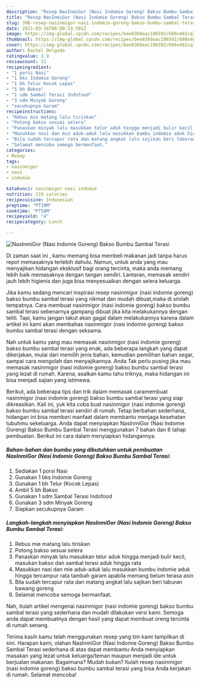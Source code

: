 ```yaml
---
description: "Resep NasInmiGor (Nasi Indomie Goreng) Bakso Bumbu Sambal Terasi Sederhana Untuk Jualan"
title: "Resep NasInmiGor (Nasi Indomie Goreng) Bakso Bumbu Sambal Terasi Sederhana Untuk Jualan"
slug: 390-resep-nasinmigor-nasi-indomie-goreng-bakso-bumbu-sambal-terasi-sederhana-untuk-jualan
date: 2021-03-16T06:00:13.501Z
image: https://img-global.cpcdn.com/recipes/bee8369aac106592/680x482cq70/nasinmigor-nasi-indomie-goreng-bakso-bumbu-sambal-terasi-foto-resep-utama.jpg
thumbnail: https://img-global.cpcdn.com/recipes/bee8369aac106592/680x482cq70/nasinmigor-nasi-indomie-goreng-bakso-bumbu-sambal-terasi-foto-resep-utama.jpg
cover: https://img-global.cpcdn.com/recipes/bee8369aac106592/680x482cq70/nasinmigor-nasi-indomie-goreng-bakso-bumbu-sambal-terasi-foto-resep-utama.jpg
author: Rachel Delgado
ratingvalue: 3.9
reviewcount: 12
recipeingredient:
- "1 porsi Nasi"
- "1 bks Indomie Goreng"
- "1 bh Telur Kocok Lepas"
- "5 bh Bakso"
- "1 sdm Sambal Terasi Indofood"
- "3 sdm Minyak Goreng"
- "secukupnya Garam"
recipeinstructions:
- "Rebus mie matang lalu tiriskan"
- "Potong bakso sesuai selera"
- "Panaskan minyak lalu masukkan telur aduk hingga menjadi bulir kecil, masukan bakso dan sambal terasi aduk hingga rata"
- "Masukkan nasi dan mie aduk-aduk lalu masukkan bumbu indomie aduk hingga tercampur rata tambah garam apabila memang belum terasa asin"
- "Bila sudah tercapur rata dan matang angkat lalu sajikan beri taburan bawang goreng"
- "Selamat mencoba semoga bermanfaat."
categories:
- Resep
tags:
- nasinmigor
- nasi
- indomie

katakunci: nasinmigor nasi indomie 
nutrition: 219 calories
recipecuisine: Indonesian
preptime: "PT19M"
cooktime: "PT58M"
recipeyield: "4"
recipecategory: Lunch

---
```



![NasInmiGor (Nasi Indomie Goreng) Bakso Bumbu Sambal Terasi](https://img-global.cpcdn.com/recipes/bee8369aac106592/680x482cq70/nasinmigor-nasi-indomie-goreng-bakso-bumbu-sambal-terasi-foto-resep-utama.jpg)

Di zaman  saat ini , kamu memang bisa membeli makanan jadi tanpa harus repot memasaknya terlebih dahulu. Namun, untuk anda yang mau menyajikan hidangan eksklusif bagi orang tercinta, maka anda memang lebih baik memasaknya dengan tangan sendiri. Lantaran, memasak sendiri jauh lebih higienis dan juga bisa menyesuaikan dengan selera keluarga.

Jika kamu sedang mencari inspirasi resep nasinmigor (nasi indomie goreng) bakso bumbu sambal terasi yang nikmat dan mudah dibuat,maka di sinilah tempatnya. Cara membuat nasinmigor (nasi indomie goreng) bakso bumbu sambal terasi  sebenarnya gampang dibuat jika kita melakukannya dengan teliti. Tapi, kamu jangan takut akan gagal dalam melakukannya 
karena dalam artikel ini kami akan membahas nasinmigor (nasi indomie goreng) bakso bumbu sambal terasi dengan seksama.  



Nah untuk kamu yang mau memasak nasinmigor (nasi indomie goreng) bakso bumbu sambal terasi yang enak, ada beberapa langkah yang dapat dikerjakan, mulai dari memilih jenis bahan, kemudian pemilihan bahan segar, sampai cara mengolah dan menyajikannya. Anda Tak perlu pusing jika mau memasak nasinmigor (nasi indomie goreng) bakso bumbu sambal terasi yang lezat di rumah. Karena, asalkan kamu  tahu triknya, maka hidangan ini bisa menjadi sajian yang istimewa.

Berikut, ada beberapa tips dan trik dalam memasak caramembuat nasinmigor (nasi indomie goreng) bakso bumbu sambal terasi yang siap dikreasikan. Kali ini, yuk kita coba buat nasinmigor (nasi indomie goreng) bakso bumbu sambal terasi sendiri di rumah. Tetap berbahan sederhana, hidangan ini bisa memberi manfaat dalam membantu menjaga kesehatan tubuhmu sekeluarga. Anda dapat menyiapkan NasInmiGor (Nasi Indomie Goreng) Bakso Bumbu Sambal Terasi menggunakan 7 bahan dan 6 tahap pembuatan. Berikut ini cara dalam menyiapkan hidangannya.

<!--inarticleads1-->

##### Bahan-bahan dan bumbu yang dibutuhkan untuk pembuatan NasInmiGor (Nasi Indomie Goreng) Bakso Bumbu Sambal Terasi:

1. Sediakan 1 porsi Nasi
1. Gunakan 1 bks Indomie Goreng
1. Gunakan 1 bh Telur (Kocok Lepas)
1. Ambil 5 bh Bakso
1. Gunakan 1 sdm Sambal Terasi Indofood
1. Gunakan 3 sdm Minyak Goreng
1. Siapkan secukupnya Garam




<!--inarticleads2-->

##### Langkah-langkah menyiapkan NasInmiGor (Nasi Indomie Goreng) Bakso Bumbu Sambal Terasi:

1. Rebus mie matang lalu tiriskan
1. Potong bakso sesuai selera
1. Panaskan minyak lalu masukkan telur aduk hingga menjadi bulir kecil, masukan bakso dan sambal terasi aduk hingga rata
1. Masukkan nasi dan mie aduk-aduk lalu masukkan bumbu indomie aduk hingga tercampur rata tambah garam apabila memang belum terasa asin
1. Bila sudah tercapur rata dan matang angkat lalu sajikan beri taburan bawang goreng
1. Selamat mencoba semoga bermanfaat.




Nah, itulah artikel mengenai  nasinmigor (nasi indomie goreng) bakso bumbu sambal terasi  yang sederhana dan mudah dilakukan versi kami. Semoga anda dapat membuatnya dengan hasil yang dapat membuat oreng tercinta di rumah senang. 

Terima kasih kamu telah menggunakan resep yang tim kami tampilkan di sini. Harapan kami, olahan  NasInmiGor (Nasi Indomie Goreng) Bakso Bumbu Sambal Terasi sederhana di atas dapat membantu Anda menyiapkan masakan yang lezat untuk keluarga/teman maupun menjadi ide untuk berjualan makanan. Bagaimana? Mudah bukan? Itulah resep nasinmigor (nasi indomie goreng) bakso bumbu sambal terasi yang bisa Anda kerjakan di rumah. Selamat mencoba!

